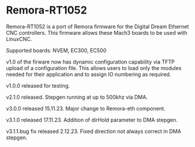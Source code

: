 # Remora-RT1052

Remora-RT1052 is a port of Remora firmware for the Digital Dream Ethernet CNC controllers. This firmware allows these Mach3 boards to be used with LinuxCNC.

Supported boards: NVEM, EC300, EC500

v1.0 of the firware now has dynamic configuration capability via TFTP upload of a configuration file. This allows users to load only the modules needed for their application and to assign IO numbering as required.

v1.0.0 released for testing.

v2.1.0 released. Stepgen running at up to 500khz via DMA.

v3.0.0 released 15.11.23. Major change to Remora-eth component.

v3.1.0 released 17.11.23. Addition of dirHold parameter to DMA stepgen.

v3.1.1.bug fix released 2.12.23. Fixed direction not always correct in DMA stepgen.
